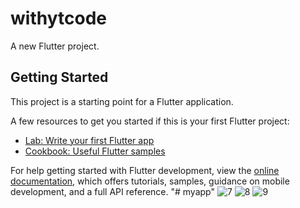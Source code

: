 # withytcode

A new Flutter project.

## Getting Started

This project is a starting point for a Flutter application.

A few resources to get you started if this is your first Flutter project:

- [Lab: Write your first Flutter app](https://docs.flutter.dev/get-started/codelab)
- [Cookbook: Useful Flutter samples](https://docs.flutter.dev/cookbook)

For help getting started with Flutter development, view the
[online documentation](https://docs.flutter.dev/), which offers tutorials,
samples, guidance on mobile development, and a full API reference.
"# myapp" 
![7](https://user-images.githubusercontent.com/93316043/216791051-7fc1c783-f66a-4f9d-a889-5db28e9495e4.png)
![8](https://user-images.githubusercontent.com/93316043/216791058-5445ad71-ff20-4846-8d99-3b095e1b7527.png)
![9](https://user-images.githubusercontent.com/93316043/216791062-4455266d-1ec6-486b-8c89-1744850b71a1.png)
